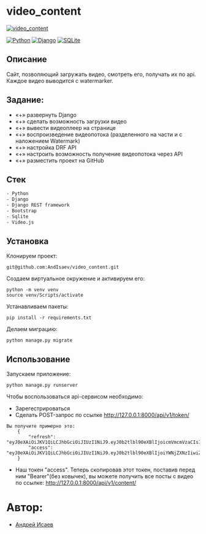 # video_content
[![video_content](https://github.com/AndIsaev/video_content/actions/workflows/main.yml/badge.svg)](https://github.com/AndIsaev/video_content/actions/workflows/main.yml)


<p><a href="https://www.python.org/" rel="nofollow"><img src="https://camo.githubusercontent.com/938bc97e6c0351babffcd724243f78c6654833e451efc6ce3f5d66a635727a9c/68747470733a2f2f696d672e736869656c64732e696f2f62616467652f2d507974686f6e2d3436343634363f3f7374796c653d666c61742d737175617265266c6f676f3d507974686f6e" alt="Python" data-canonical-src="https://img.shields.io/badge/-Python-464646??style=flat-square&amp;logo=Python" style="max-width:100%;"></a>
<a href="https://www.djangoproject.com/" rel="nofollow"><img src="https://camo.githubusercontent.com/99e48bebd1b4c03828d16f8625f34439aa7d298ea573dd4e209ea593a769bd06/68747470733a2f2f696d672e736869656c64732e696f2f62616467652f2d446a616e676f2d3436343634363f3f7374796c653d666c61742d737175617265266c6f676f3d446a616e676f" alt="Django" data-canonical-src="https://img.shields.io/badge/-Django-464646??style=flat-square&amp;logo=Django" style="max-width:100%;"></a>
<a href="https://www.sqlite.org/index.html" rel="nofollow"><img src="https://camo.githubusercontent.com/2c46c2b57530e634094dcb5ca341adbd8cc101300fd0968991b2a2700f1ac318/68747470733a2f2f696d672e736869656c64732e696f2f62616467652f2d53514c6974652d3436343634363f3f7374796c653d666c61742d737175617265266c6f676f3d53514c697465" alt="SQLite" data-canonical-src="https://img.shields.io/badge/-SQLite-464646??style=flat-square&amp;logo=SQLite" style="max-width:100%;"></a>  
  

## Описание
Сайт, позволяющий загружать видео, смотреть его, получать их по api. Каждое видео выводится с watermarker.


## Задание:
- «+» развернуть Django
- «+» сделать возможность загрузки видео
- «+» вывести видеоплеер на странице
- «+» воспроизведение видеопотока (разделенного на части и с наложением Watermark)
- «+» настройка DRF API
- «+» настроить возможность получение видеопотока через API
- «+» разместить проект на GitHub

## Стек

```sh
- Python
- Django
- Django REST framework
- Bootstrap
- Sqlite
- Video.js
```

## Установка


Клонируем проект: 
```
git@github.com:AndIsaev/video_content.git
```

Создаем виртуальное окружение и активируем его:

```
python -m venv venv
source venv/Scripts/activate
```

Устанавливаем пакеты:

```
pip install -r requirements.txt
```

Делаем миграцию:

```
python manage.py migrate
```

## Использование

Запускаем приложение:

```
python manage.py runserver
```

Чтобы воспользоваться api-сервисом необходимо:

* Зарегестрироваться
* Сделать POST-запрос по ссылке http://127.0.0.1:8000/api/v1/token/
```
Вы получите примерно это:
    {
        "refresh": "eyJ0eXAiOiJKV1QiLCJhbGciOiJIUzI1NiJ9.eyJ0b2tlbl90eXBlIjoicmVmcmVzaCIsImV4cCI6MTU4NzEyODUzNSwianRpIjoiNzRmMDhkOGEwODQ4NGEzYjgyZmM4MDRhMTQ3ZTEyZmIiLCJ1c2VyX2lkIjoxfQ.GW7Obcvy2TWgsEI5lqSx9BC1mxk0WnsywBHrXScs7bI",
        "access": "eyJ0eXAiOiJKV1QiLCJhbGciOiJIUzI1NiJ9.eyJ0b2tlbl90eXBlIjoiYWNjZXNzIiwiZXhwIjoxNTg3MDQyNDM1LCJqdGkiOiI5ZmNjMWE5YTM5NDQ0Y2Q4OWJlOGFlOGRlYWQxNDE0ZSIsInVzZXJfaWQiOjF9.ZkEdzDN5pNgYToDRJq1CKHjIglK1ir1fhnfcXkmziuk"
    } 
```
* Наш токен "access". Теперь скопировав этот токен, поставив перед ним "Bearer"(без ковычек), вы можете получить все посты с видео по ссылке:
http://127.0.0.1:8000/api/v1/content/


# Автор:
* [Андрей Исаев](https://github.com/AndIsaev)
